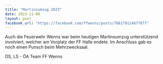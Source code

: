 ```yaml
---
title: "Martinsumzug 2023"
date: 2023-11-09
layout: post
facebook_url: "https://facebook.com/ffwenns/posts/708179114677877"
---
```


Auch die Feuerwehr Wenns war beim heutigen Martinsumzug unterstützend involviert, welcher am Vorplatz der FF Halle endete. Im Anschluss gab es noch einen Punsch beim Mehrzwecksaal. 

 DS, LS - ÖA Team FF Wenns